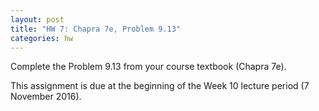```yaml
---
layout: post
title: "HW 7: Chapra 7e, Problem 9.13"
categories: hw
---
```


Complete the Problem 9.13 from your course textbook (Chapra 7e).

This assignment is due at the beginning of the Week 10 lecture period (7 November 2016).
